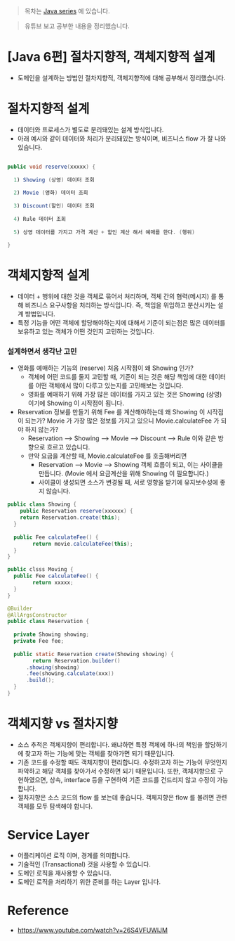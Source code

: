 > 목차는 [Java series](https://insanelysimple.tistory.com/category/Java/series) 에 있습니다.



> 유튜브 보고 공부한 내용을 정리했습니다.



# [Java 6편] 절차지향적, 객체지향적 설계

- 도메인을 설계하는 방법인 절차지향적, 객체지향적에 대해 공부해서 정리했습니다.



# 절차지향적 설계

- 데이터와 프로세스가 별도로 분리돼있는 설계 방식입니다.
- 아래 예시와 같이 데이터와 처리가 분리돼있는 방식이며, 비즈니스 flow 가 잘 나와있습니다.

```java

public void reserve(xxxxx) {
  
  1) Showing (상영) 데이터 조회
    
  2) Movie (영화) 데이터 조회
    
  3) Discount(할인) 데이터 조회
    
  4) Rule 데이터 조회
    
  5) 상영 데이터를 가지고 가격 계산 + 할인 계산 해서 예매를 한다. (행위)
  
}

```





# 객체지향적 설계
- 데이터 + 행위에 대한 것을 객체로 묶어서 처리하며, 객체 간의 협력(메시지) 를 통해 비즈니스 요구사항을 처리하는 방식입니다. 즉, 책임을 위임하고 분산시키는 설계 방법입니다.
- 특정 기능을 어떤 객체에 할당해야하는지에 대해서 기준이 되는점은 많은 데이터를 보유하고 있는 객체가 어떤 것인지 고민하는 것입니다.



### 설계하면서 생각난 고민

- 영화를 예매하는 기능의 (reserve) 처음 시작점이 왜 Showing 인가?
  - 객체에 어떤 코드를 둘지 고민할 때, 기준이 되는 것은 해당 책임에 대한 데이터를 어떤 객체에서 많이 다루고 있는지를 고민해보는 것입니다.
  - 영화를 예매하기 위해 가장 많은 데이터를 가지고 있는 것은 Showing (상영) 이기에 Showing 이 시작점이 됩니다.
- Reservation 정보를 만들기 위해 Fee 를 계산해야하는데 왜 Showing 이 시작점이 되는가? Movie 가 가장 많은 정보를 가지고 있으니 Movie.calculateFee 가 되야 하지 않는가?
  - Reservation --> Showing --> Movie --> Discount --> Rule 이와 같은 방향으로 흐르고 있습니다.
  - 만약 요금을 계산할 때, Movie.calculateFee 를 호출해버리면 
    - Reservation --> Movie --> Showing 객체 흐름이 되고, 이는 사이클을 만듭니다. (Movie 에서 요금계산을 위해 Showing 이 필요합니다.)
    - 사이클이 생성되면 소스가 변경될 때, 서로 영향을 받기에 유지보수성에 좋지 않습니다.



```java
public class Showing { 
	public Reservation reserve(xxxxxx) {
    return Reservation.create(this);
  }
  
  public Fee calculateFee() {
    	return movie.calculateFee(this);
  }
}

public clsss Moving {
  public Fee calculateFee() {
    	return xxxxx;
  }
}

@Builder
@AllArgsConstructor
public class Reservation {
  
  private Showing showing;
  private Fee fee;
  
  public static Reservation create(Showing showing) {
		return Reservation.builder()
      .showing(showing)
      .fee(showing.calculate(xxx))
      .build();
  } 
}


```



# 객체지향 vs 절차지향

- 소스 추적은 객체지향이 편리합니다. 왜냐하면 특정 객체에 하나의 책임을 할당하기에 찾고자 하는 기능에 맞는 객체를 찾아가면 되기 때문입니다.
- 기존 코드를 수정할 때도 객체지향이 편리합니다. 수정하고자 하는 기능이 무엇인지 파악하고 해당 객체를 찾아가서 수정하면 되기 때문입니다. 또한, 객체지향으로 구현하였으면, 상속, interface 등을 구현하여 기존 코드를 건드리지 않고 수정이 가능합니다.
- 절차지향은 소스 코드의 flow 를 보는데 좋습니다. 객체지향은 flow 를 볼려면 관련 객체를 모두 탐색해야 합니다.





# Service Layer

- 어플리케이션 로직 이며, 경계를 의미합니다.
- 기술적인 (Transactional) 것을 사용할 수 있습니다.
- 도메인 로직을 재사용할 수 있습니다.
- 도메인 로직을 처리하기 위한 준비를 하는 Layer 입니다.




# Reference
- https://www.youtube.com/watch?v=26S4VFUWlJM